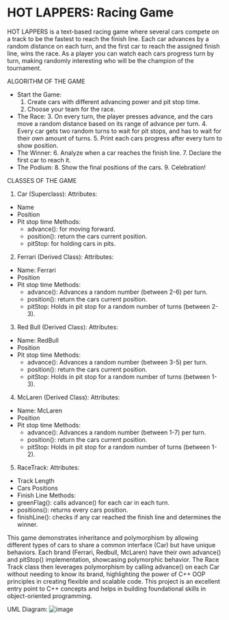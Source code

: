 # HOT LAPPERS: Racing Game

HOT LAPPERS is a text-based racing game where several cars compete on a track to be the fastest to reach the finish line. Each car advances by a random distance on each turn, and the first car to reach the assigned finish line, wins the race. As a player you can watch each cars progress turn by turn, making randomly interesting who will be the champion of the tournament.

ALGORITHM OF THE GAME

- Start the Game:
  1. Create cars with different advancing power and pit stop time.
  2. Choose your team for the race.
- The Race:
  3. On every turn, the player presses advance, and the cars move a random distance based on its range of advance per turn.
  4. Every car gets two random turns to wait for pit stops, and has to wait for their own amount of turns.
  5. Print each cars progress after every turn to show position.
- The Winner:
  6. Analyze when a car reaches the finish line.
  7. Declare the first car to reach it.
- The Podium:
  8. Show the final positions of the cars.
  9. Celebration!

CLASSES OF THE GAME

1. Car (Superclass):
Attributes:
- Name
- Position
- Pit stop time
Methods:
  - advance(): for moving forward.
  - position(): return the cars current position.
  - pitStop: for holding cars in pits.
2. Ferrari (Derived Class):
Attributes:
- Name: Ferrari
- Position
- Pit stop time
Methods:
  - advance(): Advances a random number (between 2-6) per turn.
  - position(): return the cars current position.
  - pitStop: Holds in pit stop for a random number of turns (between 2-3).
3. Red Bull (Derived Class):
Attributes:
- Name: RedBull
- Position
- Pit stop time
Methods:
  - advance(): Advances a random number (between 3-5) per turn.
  - position(): return the cars current position.
  - pitStop: Holds in pit stop for a random number of turns (between 1-3).
4. McLaren (Derived Class):
Attributes:
- Name: McLaren
- Position
- Pit stop time
Methods:
  - advance(): Advances a random number (between 1-7) per turn.
  - position(): return the cars current position.
  - pitStop: Holds in pit stop for a random number of turns (between 1-2).
5. RaceTrack:
Attributes:
- Track Length
- Cars Positions
- Finish Line
Methods:
- greenFlag(): calls advance() for each car in each turn.
- positions(): returns every cars position.
- finishLine(): checks if any car reached the finish line and determines the winner.
  

This game demonstrates inheritance and polymorphism by allowing different types of cars to share a common interface (Car) but have unique behaviors. Each brand (Ferrari, Redbull, McLaren) have their own advance() and pitStop() implementation, showcasing polymorphic behavior. The Race Track class then leverages polymorphism by calling advance() on each Car without needing to know its brand, highlighting the power of C++ OOP principles in creating flexible and scalable code. This project is an excellent entry point to C++ concepts and helps in building foundational skills in object-oriented programming.  


UML Diagram:
![image](https://github.com/user-attachments/assets/b2979c57-0a23-4970-aea8-2d4289a1675f)
